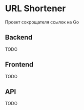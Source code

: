 # URL Shortener

Проект сокрощателя ссылок на Go

## Backend

TODO

## Frontend

TODO

## API

TODO

